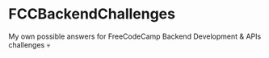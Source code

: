 # FCCBackendChallenges

My own possible answers for FreeCodeCamp Backend Development & APIs challenges 💀
